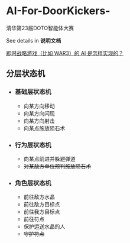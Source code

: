 # AI-For-DoorKickers-
清华第23届DOTO智能体大赛

See details in **说明文档**



[即时战略游戏（比如 WAR3）的 AI 是怎样实现的？](https://www.zhihu.com/question/21090429)

## 分层状态机

- ### 基础层状态机

  - 向某方向移动
  - 向某方向闪现
  - 向某方向射击
  - 向某点施放陨石术

- ### 行为层状态机

  - 向某点前进并躲避弹道
  - ~~对某敌方单位预判施放陨石术~~

- ### 角色层状态机

  - 前往敌方水晶
  - 前往敌方目标点
  - 前往我方目标点
  - 前往符点
  - 保护运送水晶的人
  - ~~守护符点~~

